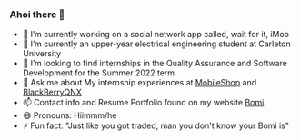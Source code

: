 ### Ahoi there 👋

- 🔭 I’m currently working on a social network app called, wait for it, iMob
- 🌱 I’m currently an upper-year electrical engineering student at Carleton University
- 👯 I’m looking to find internships in the Quality Assurance and Software Development for the Summer 2022 term
- 💬 Ask me about My internship experiences at [MobileShop](https://www.themobileshop.ca/en/?gclid=CjwKCAjwopWSBhB6EiwAjxmqDXCB-ZT8qHjssus6B9uL3i0sEfwfX6ujQE62DlR2k2_mWcRaRH37CBoCTTMQAvD_BwE&gclsrc=aw.ds) and [BlackBerryQNX](https://www.themobileshop.ca/en/?gclid=CjwKCAjwopWSBhB6EiwAjxmqDXCB-ZT8qHjssus6B9uL3i0sEfwfX6ujQE62DlR2k2_mWcRaRH37CBoCTTMQAvD_BwE&gclsrc=aw.ds) 
- 📫 Contact info and Resume Portfolio found on my website [Bomi](https://www.bomigaruba.tech)
- 😄 Pronouns: Hiimmm/he
- ⚡ Fun fact: "Just like you got traded, man you don't know your Bomi is"
